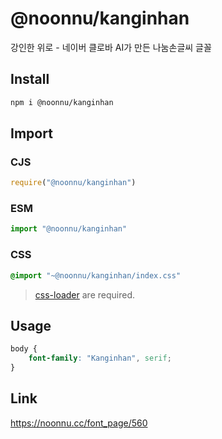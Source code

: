 # @noonnu/kanginhan
강인한 위로 - 네이버 클로바 AI가 만든 나눔손글씨 글꼴

## Install
```sh
npm i @noonnu/kanginhan
```
## Import
### CJS
```js
require("@noonnu/kanginhan")
```
### ESM
```js
import "@noonnu/kanginhan"
```
### CSS 
```css
@import "~@noonnu/kanginhan/index.css"
```
> [css-loader](https://github.com/webpack-contrib/css-loader) are required.

## Usage
```css
body {
    font-family: "Kanginhan", serif;
}
```

## Link
https://noonnu.cc/font_page/560